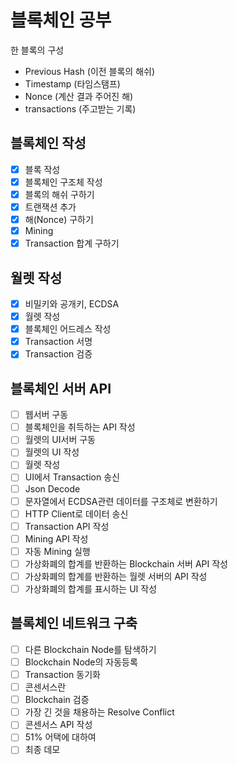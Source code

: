 # 블록체인 공부

한 블록의 구성

- Previous Hash (이전 블록의 해쉬)
- Timestamp (타임스탬프)
- Nonce (계산 결과 주어진 해)
- transactions (주고받는 기록)

## 블록체인 작성
- [x] 블록 작성
- [x] 블록체인 구조체 작성
- [x] 블록의 해쉬 구하기
- [x] 트랜잭션 추가
- [x] 해(Nonce) 구하기
- [x] Mining
- [x] Transaction 합계 구하기

## 월렛 작성

- [x] 비밀키와 공개키, ECDSA
- [x] 월렛 작성
- [x] 블록체인 어드레스 작성
- [x] Transaction 서명
- [x] Transaction 검증

## 블록체인 서버 API

- [ ] 웹서버 구동
- [ ] 블록체인을 취득하는 API 작성
- [ ] 월렛의 UI서버 구동
- [ ] 월렛의 UI 작성
- [ ] 월렛 작성
- [ ] UI에서 Transaction 송신
- [ ] Json Decode
- [ ] 문자열에서 ECDSA관련 데이터를 구조체로 변환하기
- [ ] HTTP Client로 데이터 송신
- [ ] Transaction API 작성
- [ ] Mining API 작성
- [ ] 자동 Mining 실행
- [ ] 가상화폐의 합계를 반환하는 Blockchain 서버 API 작성
- [ ] 가상화폐의 합계를 반환하는 월렛 서버의 API 작성
- [ ] 가상화폐의 합계를 표시하는 UI 작성

## 블록체인 네트워크 구축

- [ ] 다른 Blockchain Node를 탐색하기
- [ ] Blockchain Node의 자동등록
- [ ] Transaction 동기화
- [ ] 콘센서스란
- [ ] Blockchain 검증
- [ ] 가장 긴 것을 채용하는 Resolve Conflict
- [ ] 콘센서스 API 작성
- [ ] 51% 어택에 대하여
- [ ] 최종 데모